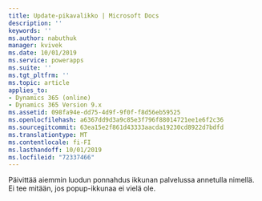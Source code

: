 ```yaml
---
title: Update-pikavalikko | Microsoft Docs
description: ''
keywords: ''
ms.author: nabuthuk
manager: kvivek
ms.date: 10/01/2019
ms.service: powerapps
ms.suite: ''
ms.tgt_pltfrm: ''
ms.topic: article
applies_to:
- Dynamics 365 (online)
- Dynamics 365 Version 9.x
ms.assetid: 098fa94e-dd75-4d9f-9f0f-f8d56eb59525
ms.openlocfilehash: a6367dd9d3a9c85e3f796f88014721ee1e6f2c36
ms.sourcegitcommit: 63ea15e2f861d43333aacda19230cd8922d7bdfd
ms.translationtype: MT
ms.contentlocale: fi-FI
ms.lasthandoff: 10/01/2019
ms.locfileid: "72337466"
---
```

Päivittää aiemmin luodun ponnahdus ikkunan palvelussa annetulla nimellä. Ei tee mitään, jos popup-ikkunaa ei vielä ole.
